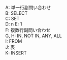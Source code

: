 A: 単一行副問い合わせ  
B: SELECT  
C: SET  
D: n
E: 1  
F: 複数行副問い合わせ  
G, H: IN, NOT IN, ANY, ALL  
I: FROM  
J: 表  
K: INSERT
